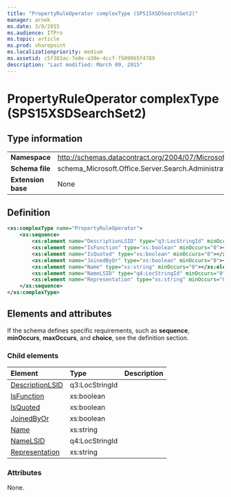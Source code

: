 ```yaml
---
title: "PropertyRuleOperator complexType (SPS15XSDSearchSet2)"
manager: arnek
ms.date: 3/9/2015
ms.audience: ITPro
ms.topic: article
ms.prod: sharepoint
ms.localizationpriority: medium
ms.assetid: c5f383ac-7e8e-a38e-4ccf-f509965f4789
description: "Last modified: March 09, 2015"
---
```


# PropertyRuleOperator complexType (SPS15XSDSearchSet2)

 
  
## Type information

|||
|:-----|:-----|
|**Namespace** <br/> |http://schemas.datacontract.org/2004/07/Microsoft.Office.Server.Search.Administration  <br/> |
|**Schema file** <br/> |schema_Microsoft.Office.Server.Search.Administration.xsd  <br/> |
|**Extension base** <br/> |None  <br/> |
   
## Definition

```XML
<xs:complexType name="PropertyRuleOperator">
    <xs:sequence>
        <xs:element name="DescriptionLSID" type="q3:LocStringId" minOccurs="0"></xs:element>
        <xs:element name="IsFunction" type="xs:boolean" minOccurs="0"></xs:element>
        <xs:element name="IsQuoted" type="xs:boolean" minOccurs="0"></xs:element>
        <xs:element name="JoinedByOr" type="xs:boolean" minOccurs="0"></xs:element>
        <xs:element name="Name" type="xs:string" minOccurs="0"></xs:element>
        <xs:element name="NameLSID" type="q4:LocStringId" minOccurs="0"></xs:element>
        <xs:element name="Representation" type="xs:string" minOccurs="0"></xs:element>
    </xs:sequence>
</xs:complexType>

```

## Elements and attributes

If the schema defines specific requirements, such as **sequence**, **minOccurs**, **maxOccurs**, and **choice**, see the definition section. 
  
### Child elements

|**Element**|**Type**|**Description**|
|:-----|:-----|:-----|
|[DescriptionLSID](descriptionlsid-element-propertyruleoperator-complextypesps15xsdsearchset2.md) <br/> |q3:LocStringId  <br/> ||
|[IsFunction](isfunction-element-propertyruleoperator-complextypesps15xsdsearchset2.md) <br/> |xs:boolean  <br/> ||
|[IsQuoted](isquoted-element-propertyruleoperator-complextypesps15xsdsearchset2.md) <br/> |xs:boolean  <br/> ||
|[JoinedByOr](joinedbyor-element-propertyruleoperator-complextypesps15xsdsearchset2.md) <br/> |xs:boolean  <br/> ||
|[Name](name-element-propertyruleoperator-complextypesps15xsdsearchset2.md) <br/> |xs:string  <br/> ||
|[NameLSID](namelsid-element-propertyruleoperator-complextypesps15xsdsearchset2.md) <br/> |q4:LocStringId  <br/> ||
|[Representation](representation-element-propertyruleoperator-complextypesps15xsdsearchset2.md) <br/> |xs:string  <br/> ||
   
### Attributes

None.
  

